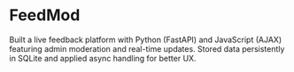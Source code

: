 # FeedMod
Built a live feedback platform with Python (FastAPI) and JavaScript (AJAX) featuring admin moderation and real-time updates. Stored data persistently in SQLite and applied async handling for better UX.

